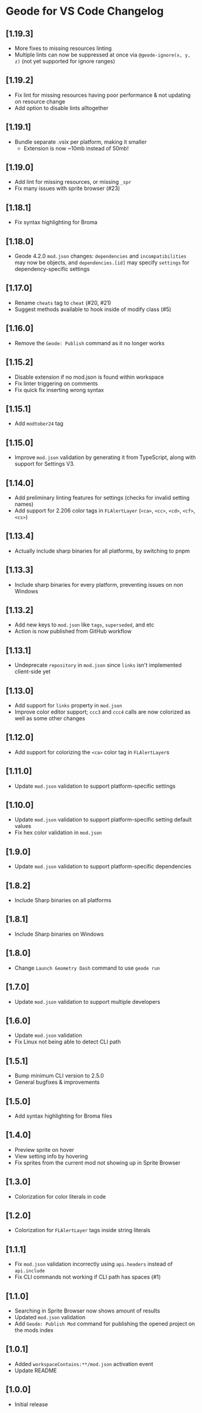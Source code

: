 # Geode for VS Code Changelog

## [1.19.3]
 - More fixes to missing resources linting
 - Multiple lints can now be suppressed at once via `@geode-ignore(x, y, z)` (not yet supported for ignore ranges)

## [1.19.2]
 - Fix lint for missing resources having poor performance & not updating on resource change
 - Add option to disable lints alltogether

## [1.19.1]
 - Bundle separate .vsix per platform, making it smaller
   - Extension is now ~10mb instead of 50mb!

## [1.19.0]
 - Add lint for missing resources, or missing `_spr`
 - Fix many issues with sprite browser (#23)

## [1.18.1]
 - Fix syntax highlighting for Broma

## [1.18.0]
 - Geode 4.2.0 `mod.json` changes: `dependencies` and `incompatibilities` may now be objects, and `dependencies.[id]` may specify `settings` for dependency-specific settings

## [1.17.0]
 - Rename `cheats` tag to `cheat` (#20, #21)
 - Suggest methods available to hook inside of modify class (#5)

## [1.16.0]
 - Remove the `Geode: Publish` command as it no longer works

## [1.15.2]
 - Disable extension if no mod.json is found within workspace
 - Fix linter triggering on comments
 - Fix quick fix inserting wrong syntax

## [1.15.1]
 - Add `modtober24` tag

## [1.15.0]
 - Improve `mod.json` validation by generating it from TypeScript, along with support for Settings V3.

## [1.14.0]
 - Add preliminary linting features for settings (checks for invalid setting names)
 - Add support for 2.206 color tags in `FLAlertLayer` (`<ca>`, `<cc>`, `<cd>`, `<cf>`, `<cs>`)

## [1.13.4]
 - Actually include sharp binaries for all platforms, by switching to pnpm

## [1.13.3]
 - Include sharp binaries for every platform, preventing issues on non Windows

## [1.13.2]
 - Add new keys to `mod.json` like `tags`, `superseded`, and etc
 - Action is now published from GitHub workflow

## [1.13.1]
 - Undeprecate `repository` in `mod.json` since `links` isn't implemented client-side yet

## [1.13.0]
 - Add support for `links` property in `mod.json`
 - Improve color editor support; `ccc3` and `ccc4` calls are now colorized as well as some other changes

## [1.12.0]
 - Add support for colorizing the `<ca>` color tag in `FLAlertLayer`s

## [1.11.0]
 - Update `mod.json` validation to support platform-specific settings

## [1.10.0]
 - Update `mod.json` validation to support platform-specific setting default values
 - Fix hex color validation in `mod.json`

## [1.9.0]
 - Update `mod.json` validation to support platform-specific dependencies

## [1.8.2]
 - Include Sharp binaries on all platforms

## [1.8.1]
 - Include Sharp binaries on Windows

## [1.8.0]
 - Change `Launch Geometry Dash` command to use `geode run`

## [1.7.0]
 - Update `mod.json` validation to support multiple developers

## [1.6.0]
 - Update `mod.json` validation
 - Fix Linux not being able to detect CLI path

## [1.5.1]
 - Bump minimum CLI version to 2.5.0
 - General bugfixes & improvements

## [1.5.0]
 - Add syntax highlighting for Broma files

## [1.4.0]
 - Preview sprite on hover
 - View setting info by hovering
 - Fix sprites from the current mod not showing up in Sprite Browser

## [1.3.0]
 - Colorization for color literals in code

## [1.2.0]
 - Colorization for `FLAlertLayer` tags inside string literals

## [1.1.1]
 - Fix `mod.json` validation incorrectly using `api.headers` instead of `api.include`
 - Fix CLI commands not working if CLI path has spaces (#1)

## [1.1.0]
 - Searching in Sprite Browser now shows amount of results
 - Updated `mod.json` validation
 - Add `Geode: Publish Mod` command for publishing the opened project on the mods index

## [1.0.1]
 - Added `workspaceContains:**/mod.json` activation event
 - Update README

## [1.0.0]
 - Initial release
